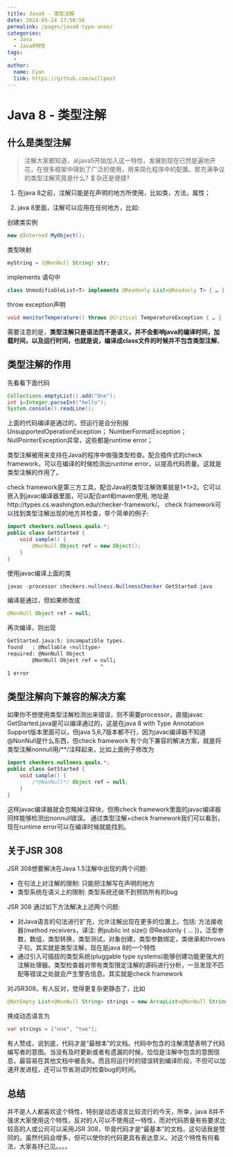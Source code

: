 ```yaml
---
title: Java8 - 类型注解
date: 2024-05-24 17:58:56
permalink: /pages/java8-type-anno/
categories:
  - Java
  - Java8特性
tags:
  - 
author: 
  name: Cyan
  link: https://github.com/willpast
---
```

# Java 8 - 类型注解
 

## 什么是类型注解

>
> 注解大家都知道，从java5开始加入这一特性，发展到现在已然是遍地开花，在很多框架中得到了广泛的使用，用来简化程序中的配置。那充满争议的类型注解究竟是什么?
> 复杂还是便捷?

  1. 在java 8之前，注解只能是在声明的地方所使用，比如类，方法，属性；

  2. java 8里面，注解可以应用在任何地方，比如:

创建类实例

    
```java
new @Interned MyObject();
```

类型映射

    
```java    
myString = (@NonNull String) str;
```

implements 语句中

    
```java
class UnmodifiableList<T> implements @Readonly List<@Readonly T> { … }
```    

throw exception声明

    
```java
void monitorTemperature() throws @Critical TemperatureException { … }
```

需要注意的是，**类型注解只是语法而不是语义，并不会影响java的编译时间，加载时间，以及运行时间，也就是说，编译成class文件的时候并不包含类型注解**。

## 类型注解的作用

先看看下面代码

    
```java
Collections.emptyList().add("One");
int i=Integer.parseInt("hello");
System.console().readLine();
```

上面的代码编译是通过的，但运行是会分别报UnsupportedOperationException；
NumberFormatException；NullPointerException异常，这些都是runtime error；

类型注解被用来支持在Java的程序中做强类型检查。配合插件式的check framework，可以在编译的时候检测出runtime
error，以提高代码质量。这就是类型注解的作用了。

check framework是第三方工具，配合Java的类型注解效果就是1+1>2。它可以嵌入到javac编译器里面，可以配合ant和maven使用,
地址是http://types.cs.washington.edu/checker-framework/。 check
framework可以找到类型注解出现的地方并检查，举个简单的例子:

    
```java
import checkers.nullness.quals.*;
public class GetStarted {
    void sample() {
        @NonNull Object ref = new Object();
    }
}
```

使用javac编译上面的类

    
```java
javac -processor checkers.nullness.NullnessChecker GetStarted.java
```

编译是通过，但如果修改成

    
```java
@NonNull Object ref = null;
```

再次编译，则出现

    
```sh
GetStarted.java:5: incompatible types.
found   : @Nullable <nulltype>
required: @NonNull Object
        @NonNull Object ref = null;
                              ^
1 error
```

## 类型注解向下兼容的解决方案

如果你不想使用类型注解检测出来错误，则不需要processor，直接javac GetStarted.java是可以编译通过的，这是在java 8 with
Type Annotation Support版本里面可以，但java
5,6,7版本都不行，因为javac编译器不知道@NonNull是什么东西，但check framework
有个向下兼容的解决方案，就是将类型注解nonnull用/**/注释起来，比如上面例子修改为

    
```java
import checkers.nullness.quals.*;
public class GetStarted {
    void sample() {
        /*@NonNull*/ Object ref = null;
    }
}
```

这样javac编译器就会忽略掉注释块，但用check framework里面的javac编译器同样能够检测出nonnull错误。 通过类型注解+check
framework我们可以看到，现在runtime error可以在编译时候就能找到。

## 关于JSR 308

JSR 308想要解决在Java 1.5注解中出现的两个问题:

  * 在句法上对注解的限制: 只能把注解写在声明的地方
  * 类型系统在语义上的限制: 类型系统还做不到预防所有的bug

JSR 308 通过如下方法解决上述两个问题:

  * 对Java语言的句法进行扩充，允许注解出现在更多的位置上。包括: 方法接收器(method receivers，译注: 例public int size() @Readonly { … })，泛型参数，数组，类型转换，类型测试，对象创建，类型参数绑定，类继承和throws子句。其实就是类型注解，现在是java 8的一个特性
  * 通过引入可插拔的类型系统(pluggable type systems)能够创建功能更强大的注解处理器。类型检查器对带有类型限定注解的源码进行分析，一旦发现不匹配等错误之处就会产生警告信息。其实就是check framework

对JSR308，有人反对，觉得更复杂更静态了，比如

    
```java
@NotEmpty List<@NonNull String> strings = new ArrayList<@NonNull String>()>
```

换成动态语言为

    
```java
var strings = ["one", "two"];
```

有人赞成，说到底，代码才是“最根本”的文档。代码中包含的注解清楚表明了代码编写者的意图。当没有及时更新或者有遗漏的时候，恰恰是注解中包含的意图信息，最容易在其他文档中被丢失。而且将运行时的错误转到编译阶段，不但可以加速开发进程，还可以节省测试时检查bug的时间。

## 总结

并不是人人都喜欢这个特性，特别是动态语言比较流行的今天，所幸，java
8并不强求大家使用这个特性，反对的人可以不使用这一特性，而对代码质量有些要求比较高的人或公司可以采用JSR
308，毕竟代码才是“最基本”的文档，这句话我是赞同的。虽然代码会增多，但可以使你的代码更具有表达意义。对这个特性有何看法，大家各抒己见。。。。

 
